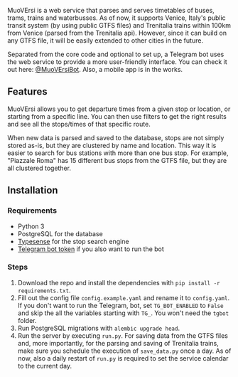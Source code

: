 MuoVErsi is a web service that parses and serves timetables of buses, trams, trains and waterbusses. As of now, it
supports Venice, Italy's public transit system (by using public GTFS files) and Trenitalia trains within 100km from
Venice (parsed from the Trenitalia api). However, since it can build on any GTFS file, it will be easily extended to
other cities in the future.

Separated from the core code and optional to set up, a Telegram bot uses the web service to provide a more user-friendly
interface. You can check it out here: [@MuoVErsiBot](https://t.me/MuoVErsiBot). Also, a mobile app is in the works.

## Features

MuoVErsi allows you to get departure times from a given stop or location, or starting from a specific line. You can then
use filters to get the right results and see all the stops/times of that specific route.

When new data is parsed and saved to the database, stops are not simply stored as-is, but they are clustered
by name and location. This way it is easier to search for bus stations with more than one bus stop. For example,
"Piazzale Roma" has 15 different bus stops from the GTFS file, but they are all clustered together.

## Installation

### Requirements

- Python 3
- PostgreSQL for the database
- [Typesense](https://typesense.org/) for the stop search engine
- [Telegram bot token](https://core.telegram.org/bots/features#botfather) if you also want to run the bot

### Steps

1. Download the repo and install the dependencies with `pip install -r requirements.txt`.
2. Fill out the config file `config.example.yaml` and rename it to `config.yaml`. If you don't want to run the Telegram,
   bot, set `TG_BOT_ENABLED` to `False` and skip the all the variables starting with `TG_`. You won't need the `tgbot`
   folder.
3. Run PostgreSQL migrations with `alembic upgrade head`.
4. Run the server by executing `run.py`. For saving data from the GTFS files and, more importantly, for the parsing and
   saving of Trenitalia trains, make sure you schedule the execution of `save_data.py` once a day. As of now, also
   a daily restart of `run.py` is required to set the service calendar to the current day.
